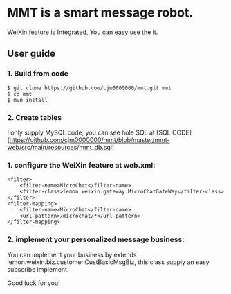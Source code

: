 # MMT is a smart message robot.

WeiXin feature is Integrated, You can easy use the it.

## User guide

### 1. Build from code

	$ git clone https://github.com/cjm0000000/mmt.git mmt
	$ cd mmt
	$ mvn install
	
### 2. Create tables
	
I only supply MySQL code, you can see hole SQL at [SQL CODE] (https://github.com/cjm0000000/mmt/blob/master/mmt-web/src/main/resources/mmt_db.sql)

### 1. configure the WeiXin feature at web.xml:

	<filter>
		<filter-name>MicroChat</filter-name>
		<filter-class>lemon.weixin.gateway.MicroChatGateWay</filter-class>
	</filter>
	<filter-mapping>
		<filter-name>MicroChat</filter-name>
		<url-pattern>/microchat/*</url-pattern>
	</filter-mapping>

### 2. implement your personalized message business:

You can implement your business by extends lemon.weixin.biz.customer.CustBasicMsgBiz,
this class supply an easy subscribe implement.

Good luck for you!